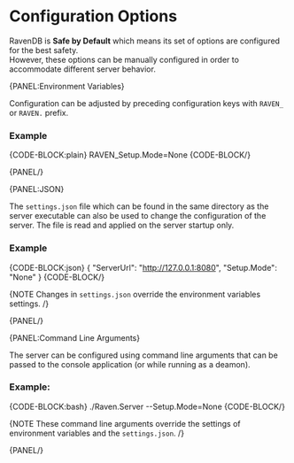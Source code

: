# Configuration Options

RavenDB is **Safe by Default** which means its set of options are configured for the best safety.  
However, these options can be manually configured in order to accommodate different server behavior.

{PANEL:Environment Variables}

Configuration can be adjusted by preceding configuration keys with `RAVEN_` or `RAVEN.` prefix. 

### Example

{CODE-BLOCK:plain}
RAVEN_Setup.Mode=None
{CODE-BLOCK/}

{PANEL/}

{PANEL:JSON}

The `settings.json` file which can be found in the same directory as the server executable can also be used to change the configuration of the server. 
The file is read and applied on the server startup only.

### Example

{CODE-BLOCK:json}
{
    "ServerUrl": "http://127.0.0.1:8080",
    "Setup.Mode": "None"
}
{CODE-BLOCK/}

{NOTE Changes in `settings.json` override the environment variables settings. /}

{PANEL/}

{PANEL:Command Line Arguments}

The server can be configured using command line arguments that can be passed to the console application (or while running as a deamon).

### Example:

{CODE-BLOCK:bash}
./Raven.Server --Setup.Mode=None
{CODE-BLOCK/}

{NOTE These command line arguments override the settings of environment variables and the `settings.json`. /}

{PANEL/}
